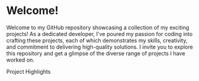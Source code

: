 # Welcome!
Welcome to my GitHub repository showcasing a collection of my exciting projects! As a dedicated developer, I've poured my passion for coding into crafting these projects, each of which demonstrates my skills, creativity, and commitment to delivering high-quality solutions. I invite you to explore this repository and get a glimpse of the diverse range of projects I have worked on.

Project Highlights
